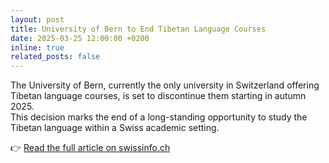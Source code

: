 ```yaml
---
layout: post
title: University of Bern to End Tibetan Language Courses
date: 2025-03-25 12:00:00 +0200
inline: true
related_posts: false
---
```


The University of Bern, currently the only university in Switzerland offering Tibetan language courses, is set to discontinue them starting in autumn 2025.  
This decision marks the end of a long-standing opportunity to study the Tibetan language within a Swiss academic setting.

👉 [Read the full article on swissinfo.ch](https://www.swissinfo.ch/eng/education/tibetan-language-courses-to-stop-at-university-of-bern/89060915)